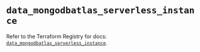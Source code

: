 # `data_mongodbatlas_serverless_instance`

Refer to the Terraform Registry for docs: [`data_mongodbatlas_serverless_instance`](https://registry.terraform.io/providers/mongodb/mongodbatlas/1.37.0/docs/data-sources/serverless_instance).
